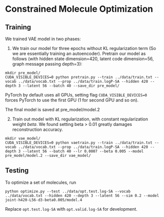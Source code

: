 # Constrained Molecule Optimization

## Training
We trained VAE model in two phases:
1. We train our model for three epochs without KL regularization term (So we are essentially training an autoencoder).
Pretrain our model as follows (with hidden state dimension=420, latent code dimension=56, graph message passing depth=3):

```aa
mkdir pre_model/
CUDA_VISIBLE_DEVICES=0 python pretrain.py --train ../data/train.txt --vocab ../data/vocab.txt --prop ../data/train.logP-SA --hidden 420 --depth 3 --latent 56 --batch 40 --save_dir pre_model/
```

PyTorch by default uses all GPUs, setting flag `CUDA_VISIBLE_DEVICES=0` forces PyTorch to use the first GPU (1 for second GPU and so on).

The final model is saved at pre_model/model.2

2. Train out model with KL regularization, with constant regularization weight $beta$.
We found setting beta > 0.01 greatly damages reconstruction accuracy.
```
mkdir vae_model/
CUDA_VISIBLE_DEVICES=0 python vaetrain.py --train ../data/train.txt --vocab ../data/vocab.txt --prop ../data/train.logP-SA --hidden 420 --depth 3 --latent 56 --batch 40 --lr 0.0007 --beta 0.005 --model pre_model/model.2 --save_dir vae_model/
```

## Testing
To optimize a set of molecules, run
```
python optimize.py --test ../data/opt.test.log-SA --vocab ../data/vocab.txt --hidden 420 --depth 3 --latent 56 --sim 0.2 --model joint-h420-L56-d3-beta0.005/model.4
```
Replace `opt.test.log-SA` with `opt.valid.log-SA` for development.
